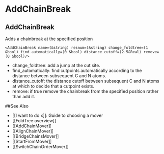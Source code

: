 # AddChainBreak
## AddChainBreak

Adds a chainbreak at the specified position

```
<AddChainBreak name=(&string) resnum=(&string) change_foldtree=(1 &bool) find_automatically=(0 &bool) distance_cutoff=(2.5&Real) remove=(0 &bool)/>
```

-   change\_foldtree: add a jump at the cut site.
-   find\_automatically: find cutpoints automatically according to the distance between subsequent C and N atoms.
-   distance\_cutoff: the distance cutoff between subsequent C and N atoms at which to decide that a cutpoint exists.
-   remove: if true remove the chainbreak from the specified position rather than add it.


##See Also

* [[I want to do x]]: Guide to choosing a mover
* [[FoldTree overview]]
* [[AddChainMover]]
* [[AlignChainMover]]
* [[BridgeChainsMover]]
* [[StartFromMover]]
* [[SwitchChainOrderMover]]